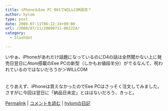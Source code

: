 ```yaml
---
title: iPhone＆Eee PC 901でWILLCOM涙目？
author: hylom
type: post
date: 2008-07-11T06:22:24+00:00
url: /2008/07/11/20080711-062224/
category:
  - Slashdot

---
```

いやぁ、iPhoneがあれだけ話題になっているのにD4の話は全然聞かない上に発売日翌日にAtom搭載のEee PCの新型（しかもお値段半分）がでるなんて、呪われているのではないだろうか＞WILLCOM  
</br>   
とりあえず、iPhoneは買えなかったのでEee PCはさっそく注文してみました。さすがに今回は翌日に「納品日未定」とははないだろう、きっと。 

   [Permalink][1] |    [コメントを読む][2] |    [hylomの日記][3] 

</br>

 [1]: http://slashdot.jp/~hylom/journal/445687
 [2]: http://slashdot.jp/~hylom/journal/445687#acomments
 [3]: http://slashdot.jp/~hylom/journal/
